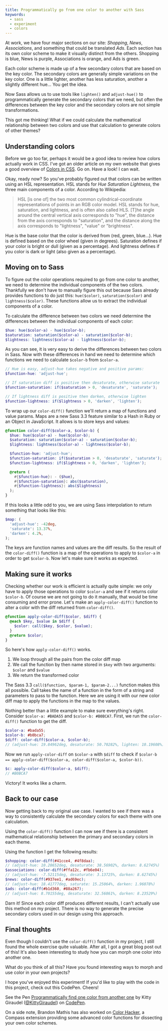 ```yaml
---
title: Programmatically go from one color to another with Sass
keywords:
  - sass
  - experiment
  - colors
---
```


At work, we have four major sections on our site: _Shopping_, _News_, _Associations_, and something that could be translated _Ads_. Each section has its own color scheme to make it visually distinct from the others. Shopping is blue, News is purple, Associations is orange, and Ads is green.

Each color scheme is made up of a few secondary colors that are based on the key color. The secondary colors are generally simple variations on the key color. One is a little lighter, another has less saturation, another a slightly different hue... You get the idea.

Now Sass allows us to use tools like `lighten()` and `adjust-hue()` to programmatically generate the secondary colors that we need, but often the differences between the key color and the secondary colors are not simple transformations.

This got me thinking! What if we could calculate the mathematical relationship between two colors and use that calculation to generate colors of other themes?

## Understanding colors

Before we go too far, perhaps it would be a good idea to review how colors actually work in CSS. I've got an older article on my own website that gives a good overview of [Colors in CSS](http://Kittygiraudel.com/2012/11/27/css-colors/). Go on. Have a look! I can wait.

Okay, ready now? So you've probably figured out that colors can be written using an HSL representation. HSL stands for _Hue Saturation Lightness_, the three main components of a color. According to Wikipedia:

> HSL [is one of] the two most common cylindrical-coordinate representations of points in an RGB color model. HSL stands for hue, saturation, and lightness, and is often also called HLS. [T]he angle around the central vertical axis corresponds to "hue", the distance from the axis corresponds to "saturation", and the distance along the axis corresponds to "lightness", "value" or "brightness".

Hue is the base color that the color is derived from (red, green, blue...). Hue is defined based on the color wheel (given in degrees). Saturation defines if your color is bright or dull (given as a percentage). And lightness defines if you color is dark or light (also given as a percentage).

## Moving on to Sass

To figure out the color operations required to go from one color to another, we need to determine the individual components of the two colors. Thankfully we don't have to manually figure this out because Sass already provides functions to do just this: `hue($color)`, `saturation($color)` and `lightness($color)`. These functions allow us to extract the individual components of a color.

To calculate the difference between two colors we need determine the differences between the individual components of each color:

```scss
$hue: hue($color-a) - hue($color-b);
$saturation: saturation($color-a) - saturation($color-b);
$lightness: lightness($color-a) - lightness($color-b);
```

As you can see, it is very easy to derive the differences between two colors in Sass. Now with these differences in hand we need to determine which functions we need to calculate `$color-b` from `$color-a`.

```scss
// Hue is easy, adjust-hue takes negative and positive params:
$function-hue: 'adjust-hue';

// If saturation diff is positive then desaturate, otherwise saturate
$function-saturation: if($saturation > 0, 'desaturate', 'saturate');

// If lightness diff is positive then darken, otherwise lighten
$function-lightness: if($lightness > 0, 'darken', 'lighten');
```

To wrap up our `color-diff()` function we'll return a map of functions and value params. Maps are a new Sass 3.3 feature similar to a Hash in Ruby or an Object in JavaScript. It allows is to store keys and values:

```scss
@function color-diff($color-a, $color-b) {
  $hue: hue($color-a) - hue($color-b);
  $saturation: saturation($color-a) - saturation($color-b);
  $lightness: lightness($color-a) - lightness($color-b);

  $function-hue: 'adjust-hue';
  $function-saturation: if($saturation > 0, 'desaturate', 'saturate');
  $function-lightness: if($lightness > 0, 'darken', 'lighten');

  @return (
    #{$function-hue}: - ($hue),
    #{$function-saturation}: abs($saturation),
    #{$function-lightness}: abs($lightness)
  );
}
```

If this looks a little odd to you, we are using Sass interpolation to return something that looks like this:

```scss
$map: (
  'adjust-hue': -42deg,
  'saturate': 13.37%,
  'darken': 4.2%,
);
```

The keys are function names and values are the diff results. So the result of the `color-diff()` function is a map of the operations to apply to `$color-a` in order to get `$color-b`. Now let's make sure it works as expected.

## Making sure it works

Checking whether our work is efficient is actually quite simple: we only have to apply those operations to color `$color-a` and see if it returns color `$color-b`. Of course we are not going to do it manually, that would be time consuming and error prone. Let's make an `apply-color-diff()` function to alter a color with the diff returned from `color-diff()`.

```scss
@function apply-color-diff($color, $diff) {
  @each $key, $value in $diff {
    $color: call($key, $color, $value);
  }
  @return $color;
}
```

So here's how `apply-color-diff()` works.

1. We loop through all the pairs from the color diff map
2. We call the function by then name stored in `$key` with two arguments: `$color` and `$value`
3. We return the transformed color

The Sass 3.3 `call($function, $param-1, $param-2...)` function makes this all possible. Call takes the name of a function in the form of a string and parameters to pass to the function. Here we are using it with our new color diff map to apply the functions in the map to the values.

Nothing better than a little example to make sure everything's right. Consider `$color-a: #BADA55` and `$color-b: #B0BCA7`. First, we run the `color-diff()` function to get the diff.

```scss
$color-a: #bada55;
$color-b: #b0bca7;
$diff: color-diff($color-a, $color-b);
// (adjust-hue: 19.84962deg, desaturate: 50.70282%, lighten: 10.19608%)
```

Now we run `apply-color-diff` on `$color-a` with `$diff` to check if `$color-b == apply-color-diff($color-a, color-diff($color-a, $color-b))`.

```scss
$c: apply-color-diff($color-a, $diff);
// #B0BCA7
```

Victory! It works like a charm.

## Back to our case

Now getting back to my original use case. I wanted to see if there was a way to consistently calculate the secondary colors for each theme with one calculation.

Using the `color-diff()` function I can now see if there is a consistent mathematical relationship between the primary and secondary colors in each theme.

Using the function I get the following results:

```scss
$shopping: color-diff(#41cce4, #4f8daa);
// (adjust-hue: 10.28652deg, desaturate: 38.56902%, darken: 8.62745%)
$associations: color-diff(#ffa12c, #fb6e04);
// (adjust-hue: -7.52115deg, desaturate: 3.13725%, darken: 8.62745%)
$news: color-diff(#937ee1, #ad69ec);
// (adjust-hue: 18.41777deg, saturate: 15.25064%, darken: 1.96078%)
$ads: color-diff(#b1d360, #88a267);
// (adjust-hue: 8.70155deg, desaturate: 32.56861%, darken: 8.23529%)
```

Darn it! Since each color diff produces different results, I can't actually use this method on my project. There is no way to generate the precise secondary colors used in our design using this approach.

## Final thoughts

Even though I couldn't use the `color-diff()` function in my project, I still found the whole exercise quite valuable. After all, I got a great blog post out of this! It's also been interesting to study how you can morph one color into another one.

What do you think of all this? Have you found interesting ways to morph and use color in your own projects?

I hope you've enjoyed this experiment! If you'd like to play with the code in this project, check out this CodePen. Cheers!

<div data-height="268" data-theme-id="0" data-slug-hash="gHEkA" data-default-tab="css" class='codepen'><p>See the Pen <a href='http://codepen.io/KittyGiraudel/pen/gHEkA'>Programmatically find one color from another one</a> by Kitty Giraudel (<a href='http://codepen.io/KittyGiraudel'>@KittyGiraudel</a>) on <a href='http://codepen.io'>CodePen</a>.</p> </div><script async src="//codepen.io/assets/embed/ei.js"></script>

On a side note, Brandon Mathis has also worked on [Color Hacker](https://github.com/imathis/color-hacker), a Compass extension providing some advanced color functions for dissecting your own color schemes.
